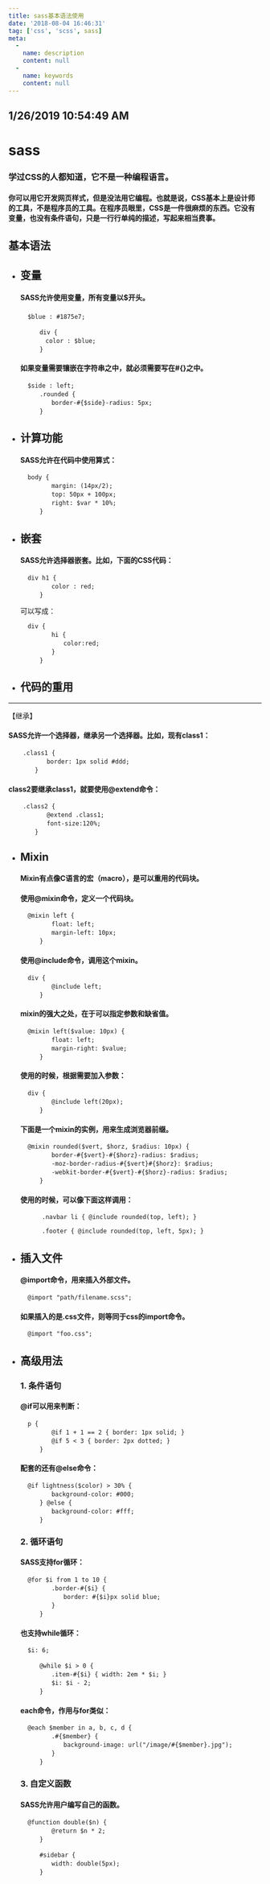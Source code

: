 ```yaml
---
title: sass基本语法使用
date: '2018-08-04 16:46:31'
tag: ['css', 'scss', sass]
meta:
  -
    name: description
    content: null
  -
    name: keywords
    content: null
---
```

1/26/2019 10:54:49 AM 
----------


# sass
	
### 学过CSS的人都知道，它不是一种编程语言。

#### 你可以用它开发网页样式，但是没法用它编程。也就是说，CSS基本上是设计师的工具，不是程序员的工具。在程序员眼里，CSS是一件很麻烦的东西。它没有变量，也没有条件语句，只是一行行单纯的描述，写起来相当费事。

## 基本语法

- ## 变量

	#### SASS允许使用变量，所有变量以$开头。

		$blue : #1875e7;　

		　　div {
		　　　color : $blue;
		　　}

	#### 如果变量需要镶嵌在字符串之中，就必须需要写在#{}之中。

		$side : left;
		　　.rounded {
		　　　　border-#{$side}-radius: 5px;
		　　}

- ## 计算功能

	#### SASS允许在代码中使用算式：

		body {
		　　　　margin: (14px/2);
		　　　　top: 50px + 100px;
		　　　　right: $var * 10%;
		　　}

- ## 嵌套

	#### SASS允许选择器嵌套。比如，下面的CSS代码：

		div h1 {
		　　　　color : red;
		　　}

	可以写成：

		div {
		　　　　hi {
		　　　　　　color:red;
		　　　　}
		　　}

- ## 代码的重用 

----------
【继承】

#### SASS允许一个选择器，继承另一个选择器。比如，现有class1：

		.class1 {
		　　　　border: 1px solid #ddd;
		　　}
#### class2要继承class1，就要使用@extend命令：

		.class2 {
		　　　　@extend .class1;
		　　　　font-size:120%;
		　　}

- ## Mixin

	#### Mixin有点像C语言的宏（macro），是可以重用的代码块。

	#### 使用@mixin命令，定义一个代码块。

		@mixin left {
		　　　　float: left;
		　　　　margin-left: 10px;
		　　}

	#### 使用@include命令，调用这个mixin。

		div {
		　　　　@include left;
		　　}

	#### mixin的强大之处，在于可以指定参数和缺省值。

		@mixin left($value: 10px) {
		　　　　float: left;
		　　　　margin-right: $value;
		　　}

	#### 使用的时候，根据需要加入参数：

		div {
		　　　　@include left(20px);
		　　}

	#### 下面是一个mixin的实例，用来生成浏览器前缀。

		@mixin rounded($vert, $horz, $radius: 10px) {
		　　　　border-#{$vert}-#{$horz}-radius: $radius;
		　　　　-moz-border-radius-#{$vert}#{$horz}: $radius;
		　　　　-webkit-border-#{$vert}-#{$horz}-radius: $radius;
		　　}
	#### 使用的时候，可以像下面这样调用：

			.navbar li { @include rounded(top, left); }

		    .footer { @include rounded(top, left, 5px); }

- ## 插入文件

	#### @import命令，用来插入外部文件。

		@import "path/filename.scss";

	#### 如果插入的是.css文件，则等同于css的import命令。

		@import "foo.css";

- ## 高级用法

		
	### 1. 条件语句

	#### @if可以用来判断：

		p {
		　　　　@if 1 + 1 == 2 { border: 1px solid; }
		　　　　@if 5 < 3 { border: 2px dotted; }
		　　}

	#### 配套的还有@else命令：

		@if lightness($color) > 30% {
		　　　　background-color: #000;
		　　} @else {
		　　　　background-color: #fff;
		　　}

	### 2. 循环语句

	#### SASS支持for循环：

		@for $i from 1 to 10 {
		　　　　.border-#{$i} {
		　　　　　　border: #{$i}px solid blue;
		　　　　}
		　　}

	#### 也支持while循环：

		$i: 6;

		　　@while $i > 0 {
		　　　　.item-#{$i} { width: 2em * $i; }
		　　　　$i: $i - 2;
		　　}

	#### each命令，作用与for类似：

		@each $member in a, b, c, d {
		　　　　.#{$member} {
		　　　　　　background-image: url("/image/#{$member}.jpg");
		　　　　}
		　　}

	### 3. 自定义函数

	#### SASS允许用户编写自己的函数。

		@function double($n) {
		　　　　@return $n * 2;
		　　}
		
		　　#sidebar {
		　　　　width: double(5px);
		　　}
